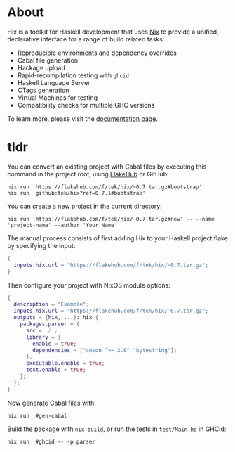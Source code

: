 # About

Hix is a toolkit for Haskell development that uses [Nix](https://nixos.org/learn.html) to provide a unified,
declarative interface for a range of build related tasks:

- Reproducible environments and dependency overrides
- Cabal file generation
- Hackage upload
- Rapid-recompilation testing with `ghcid`
- Haskell Language Server
- CTags generation
- Virtual Machines for testing
- Compatibility checks for multiple GHC versions

To learn more, please visit the [documentation page](https://tryp.io/hix/index.html).

# tldr

You can convert an existing project with Cabal files by executing this command in the project root, using
[FlakeHub](https://flakehub.com/docs) or GitHub:

```
nix run 'https://flakehub.com/f/tek/hix/~0.7.tar.gz#bootstrap'
nix run 'github:tek/hix?ref=0.7.1#bootstrap'
```

You can create a new project in the current directory:

```
nix run 'https://flakehub.com/f/tek/hix/~0.7.tar.gz#new' -- --name 'project-name' --author 'Your Name'
```

The manual process consists of first adding Hix to your Haskell project flake by specifying the input:

```nix
{
  inputs.hix.url = "https://flakehub.com/f/tek/hix/~0.7.tar.gz";
}
```

Then configure your project with NixOS module options:

```nix
{
  description = "Example";
  inputs.hix.url = "https://flakehub.com/f/tek/hix/~0.7.tar.gz";
  outputs = {hix, ...}: hix {
    packages.parser = {
      src = ./.;
      library = {
        enable = true;
        dependencies = ["aeson ^>= 2.0" "bytestring"];
      };
      executable.enable = true;
      test.enable = true;
    };
  };
}
```

Now generate Cabal files with:

```
nix run .#gen-cabal
```

Build the package with `nix build`, or run the tests in `test/Main.hs` in GHCid:

```
nix run .#ghcid -- -p parser
```
